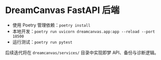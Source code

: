 # DreamCanvas FastAPI 后端

- 使用 Poetry 管理依赖：`poetry install`
- 本地开发：`poetry run uvicorn dreamcanvas.app:app --reload --port 18500`
- 运行测试：`poetry run pytest`

后续迭代将在 `dreamcanvas/services/` 目录中实现即梦 API、备份与诊断逻辑。
